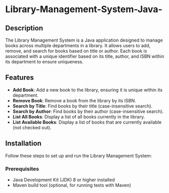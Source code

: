 # Library-Management-System-Java-

## Description
The Library Management System is a Java application designed to manage books across multiple departments in a library. It allows users to add, remove, and search for books based on title or author. Each book is associated with a unique identifier based on its title, author, and ISBN within its department to ensure uniqueness.

## Features
- **Add Book**: Add a new book to the library, ensuring it is unique within its department.
- **Remove Book**: Remove a book from the library by its ISBN.
- **Search by Title**: Find books by their title (case-insensitive search).
- **Search by Author**: Find books by their author (case-insensitive search).
- **List All Books**: Display a list of all books currently in the library.
- **List Available Books**: Display a list of books that are currently available (not checked out).

## Installation
Follow these steps to set up and run the Library Management System:

### Prerequisites
- Java Development Kit (JDK) 8 or higher installed
- Maven build tool (optional, for running tests with Maven)
